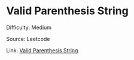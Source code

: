 # Valid Parenthesis String
Difficulty: Medium

Source: Leetcode

Link: [Valid Parenthesis String](https://leetcode.com/problems/valid-parenthesis-string/description/)
